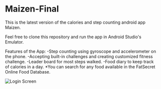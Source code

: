 # Maizen-Final
This is the latest version of the calories and step counting android app Maizen.

Feel free to clone this repository and run the app in Android Studio's Emulator.

Features of the App:
  -Step counting using gyroscope and accelerometer on the phone.
  -Accepting built-in challenges and creating customized fitness challenge.
  -Leader board for most steps walked.
  -Food diary to keep track of calories in a day.
  *You can search for any food available in the FatSecret Online Food Database.


![Login Screen](/images/login_screen.png)
